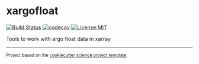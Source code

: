 xargofloat
==============================
[![Build Status](https://travis-ci.com/jbusecke/xargofloat.svg?branch=master)](https://travis-ci.com/jbusecke/xargofloat)
[![codecov](https://codecov.io/gh/jbusecke/xargofloat/branch/master/graph/badge.svg)](https://codecov.io/gh/jbusecke/xargofloat)
[![License:MIT](https://img.shields.io/badge/License-MIT-lightgray.svg?style=flt-square)](https://opensource.org/licenses/MIT)

Tools to work with argo float data in xarray

--------

<p><small>Project based on the <a target="_blank" href="https://github.com/jbusecke/cookiecutter-science-project">cookiecutter science project template</a>.</small></p>
